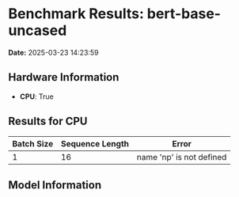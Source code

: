 # Benchmark Results: bert-base-uncased

**Date:** 2025-03-23 14:23:59

## Hardware Information

- **CPU**: True

## Results for CPU

| Batch Size | Sequence Length | Error |
| --- | --- | --- |
| 1 | 16 | name 'np' is not defined |

## Model Information

